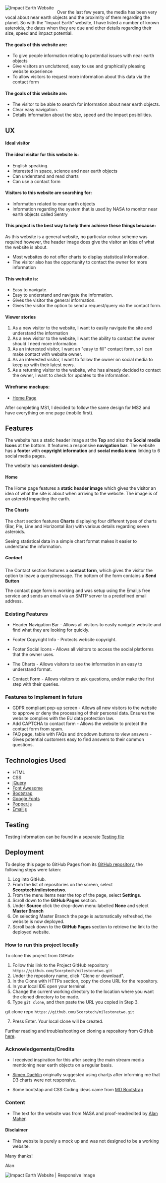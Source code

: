 <img src="assets/images/ms2_impactearth.jpg" alt="Impact Earth Website" style="float: left; margin-right: 10px;" />



Over the last few years, the media has been very vocal about near earth objects and the proximity of them regarding the planet. So with the “Impact Earth” website, I have listed a number of known asteroids, the dates when they are due and other details regarding their size, speed and impact potential. 

#### The goals of this website are:

-   To give people information relating to potential issues with near earth objects
-   Give visitors an uncluttered, easy to use and graphically pleasing website experience
-   To allow visitors to request more information about this data via the contact form

#### The goals of this website are:

-   The visitor to be able to search for information about near earth objects.
-   Clear easy navigation.
-   Details information about the size, speed and the impact posibilities.

## UX

#### Ideal visitor

#### The ideal visitor for this website is:

-   English speaking.
-   Interested in space, science and near earth objects
-   Can understand and read charts  
-   Can use a contact form 

#### Visitors to this website are searching for:

-   Information related to near earth objects 
-   Information regarding the system that is used by NASA to monitor near earth objects called Sentry

#### This project is the best way to help them achieve these things because:

As this website is a general website, no particular colour scheme was required however, the header image does give the visitor an idea of what the website is about. 

-   Most websites do not offer charts to display statistical information.
-   The visitor also has the opportunity to contact the owner for more information 

#### This website is:

-   Easy to navigate.
-   Easy to understand and navigate the information.
-   Gives the visitor the general information.
-   Gives the visitor the option to send a request/query via the contact form.

#### Viewer stories

1.  As a new visitor to the website, I want to easily navigate the site and understand the information 
2.  As a new visitor to the website, I want the ability to contact the owner should I need more information. 
7.  As an interested visitor, I want an "easy to fill" contact form, so I can make contact with website owner.
8.  As an interested visitor, I want to follow the owner on social media to keep up with their latest news.
9.  As a returning visitor to the website, who has already decided to contact the owner, I want to check for updates to the information.

#### Wireframe mockups:

* [Home Page](https://github.com/Scorptech/milestonetwo/blob/master/wireframe/wireframe.jpg)

After completing MS1, I decided to follow the same design for MS2 and have everything on one page (mobile first). 


## Features

The website has a static header image at the **Top** and also the **Social media Icons** at the bottom.  It features a responsive **navigation bar**. The website has a **footer** with **copyright information** and **social media icons** linking to 6 social media pages.

The website has **consistent design**.

#### Home

The Home page features a **static header image** which gives the visitor an idea of what the site is about when arriving to the website. The image is of an asteroid impacting the earth.

#### The Charts

The chart section features **Charts** displaying four different types of charts (Bar, Pie, Line and Horizontal Bar) with various details regarding seven asteroids.

Seeing statistical data in a simple chart format makes it easier to understand the information.

##### Contact
The Contact section features a **contact form**, which gives the visitor the option to leave a query/message. The bottom of the form contains a **Send Button**

The contact page form is working and was setup using the Emailjs free service and sends an email via an SMTP server to a predefined email address. 

### Existing Features

-   Header Navigation Bar - Allows all visitors to easily navigate website and find what they are looking for quickly.

-   Footer Copyright Info - Protects website copyright.

-   Footer Social Icons - Allows all visitors to access the social platforms that the owner uses.

-   The Charts - Allows visitors to see the information in an easy to understand format.

-   Contact Form - Allows visitors to ask questions, and/or make the first step with their queries.



### Features to Implement in future

-   GDPR compliant pop-up screen - Allows all new visitors to the website to approve or deny the processing of their personal data. Ensures the website complies with the EU data protection law.
-   Add CAPTCHA to contact form - Allows the website to protect the contact form from spam.
-   FAQ page, table with FAQs and dropdown buttons to view answers - Gives potential customers easy to find answers to their common questions.


## Technologies Used

- HTML
- CSS
- [jQuery](https://code.jquery.com)
- [Font Awesome](https://fontawesome.com)
- [Bootstrap](https://www.getbootstrap.com)
- [Google Fonts](https://fonts.google.com)
- [Popper.js](https://popper.js.org)
- [Emailjs](https://emailjs.com)

## Testing

Testing information can be found in a separate [Testing file](https://github.com/Scorptech/milestonetwo/blob/master/TESTING.md)


## Deployment

To deploy this page to GitHub Pages from its [GitHub repository](https://scorptech.github.io/milestonetwo/), the following steps were taken:

1.  Log into GitHub.
2.  From the list of repositories on the screen, select **Scorptech/milestonetwo**.
3.  From the menu items near the top of the page, select **Settings**.
4.  Scroll down to the **GitHub Pages** section.
5.  Under **Source** click the drop-down menu labelled **None** and select **Master Branch**
6.  On selecting Master Branch the page is automatically refreshed, the website is now deployed.
7.  Scroll back down to the **GitHub Pages** section to retrieve the link to the deployed website.

### How to run this project locally

To clone this project from GitHub:

1.  Follow this link to the Project GitHub repository ```https://github.com/Scorptech/milestonetwo.git```
2.  Under the repository name, click "Clone or download".
3.  In the Clone with HTTPs section, copy the clone URL for the repository.
4.  In your local IDE open your terminal.
5.  Change the current working directory to the location where you want the cloned directory to be made.
6.  Type `git clone`, and then paste the URL you copied in Step 3.

git clone repo ```https://github.com/Scorptech/milestonetwo.git```

7.  Press Enter. Your local clone will be created.

Further reading and troubleshooting on cloning a repository from GitHub [here](https://help.github.com/en/articles/cloning-a-repository).

### Acknowledgements/Credits

-   I received inspiration for this after seeing the main stream media mentioning near earth objects on a regular basis. 

-   [Simen Daehlin](https://www.github.com/Eventyret) originally suggested using chartjs after informing me that D3 charts were not responsive. 

-   Some bootstap and CSS Coding ideas came from [MD Bootstrap](https://mdbootstrap.com)

### Content

-   The text for the website was from NASA and proof-read/edited by [Alan Maher](www.linkedin.com/in/alanjmaher).


#### Disclaimer

-   This website is purely a mock up and was not designed to be a working website.  

Many thanks! 

Alan

<img src="assets/images/responsive_image.jpg" alt="Impact Earth Website | Responsive Image"/>

